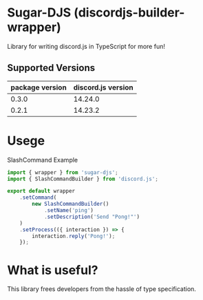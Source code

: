 # Sugar-DJS (discordjs-builder-wrapper)

Library for writing discord.js in TypeScript for more fun!

## Supported Versions

| package version | discord.js version |
|----|----|
| 0.3.0 | 14.24.0 |
| 0.2.1 | 14.23.2 |

# Usege

SlashCommand Example

```typescript
import { wrapper } from 'sugar-djs';
import { SlashCommandBuilder } from 'discord.js';

export default wrapper
	.setCommand(
        new SlashCommandBuilder()
            .setName('ping')
            .setDescription('Send "Pong!"')
    )
	.setProcess(({ interaction }) => {
		interaction.reply('Pong!');
	});
```

# What is useful?

This library frees developers from the hassle of type specification.